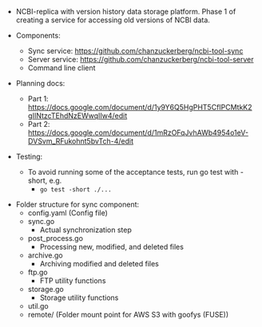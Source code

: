 * NCBI-replica with version history data storage platform. Phase 1 of creating a service for accessing old versions of NCBI data.

* Components:
  * Sync service: https://github.com/chanzuckerberg/ncbi-tool-sync
  * Server service: https://github.com/chanzuckerberg/ncbi-tool-server
  * Command line client

* Planning docs:
  * Part 1: https://docs.google.com/document/d/1y9Y6Q5HgPHT5CfIPCMtkK2gIINtzcTEhdNzEWwqIIw4/edit
  * Part 2: https://docs.google.com/document/d/1mRzOFqJvhAWb4954o1eV-DVSvm_RFukohnt5bvTch-4/edit

* Testing:
  - To avoid running some of the acceptance tests, run go test with -short, e.g.
    - ```go test -short ./...```

- Folder structure for sync component:
  - config.yaml (Config file)
  - sync.go
    - Actual synchronization step
  - post_process.go
    - Processing new, modified, and deleted files
  - archive.go
    - Archiving modified and deleted files
  - ftp.go
    - FTP utility functions
  - storage.go
    - Storage utility functions
  - util.go
  - remote/ (Folder mount point for AWS S3 with goofys (FUSE))
